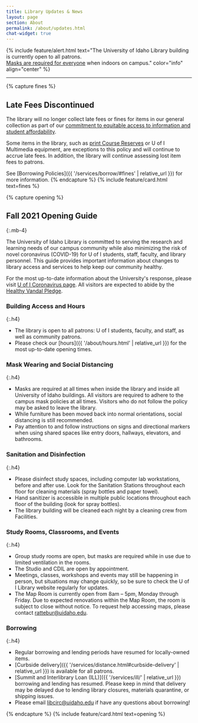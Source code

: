 ```yaml
---
title: Library Updates & News
layout: page
section: About
permalink: /about/updates.html
chat-widget: true
---
```


{% include feature/alert.html text="<span class='h5'>The University of Idaho Library building is currently open to all patrons. <br><a href='https://www.uidaho.edu/vandal-health-clinic/coronavirus' class='alert-link'>Masks are required for everyone</a> when indoors on campus.</span>" color="info" align="center" %}

----------

{% capture fines %}
## Late Fees Discontinued

The library will no longer collect late fees or fines for items in our general collection as part of our <a href="{{ site.lib-media }}/about/library_strategic_plan_2021.pdf">commitment to equitable access to information and student affordability</a>.

Some items in the library, such as <a href="{{ '/services/reserve/policies.html' | relative_url }}">print Course Reserves</a> or U of I Multimedia equipment, are exceptions to this policy and will continue to accrue late fees. 
In addition, the library will continue assessing lost item fees to patrons. 

See [Borrowing Policies]({{ '/services/borrow/#fines' | relative_url }}) for more information.
{% endcapture %}
{% include feature/card.html text=fines %}

{% capture opening %}
## Fall 2021 Opening Guide
{:.mb-4}

The University of Idaho Library is committed to serving the research and learning needs of our campus community while also minimizing the risk of novel coronavirus (COVID-19) for U of I students, staff, faculty, and library personnel. 
This guide provides important information about changes to library access and services to help keep our community healthy.

For the most up-to-date information about the University's response, please visit [U of I Coronavirus page](https://www.uidaho.edu/vandal-health-clinic/coronavirus). 
All visitors are expected to abide by the [Healthy Vandal Pledge](https://www.uidaho.edu/vandal-health-clinic/coronavirus/healthy-vandal-pledge).

### Building Access and Hours 
{:.h4}

- The library is open to all patrons: U of I students, faculty, and staff, as well as community patrons.
- Please check our [hours]({{ '/about/hours.html' | relative_url }}) for the most up-to-date opening times.

### Mask Wearing and Social Distancing
{:.h4}

- Masks are required at all times when inside the library and inside all University of Idaho buildings. All visitors are required to adhere to the campus mask policies at all times. Visitors who do not follow the policy may be asked to leave the library.
- While furniture has been moved back into normal orientations, social distancing is still recommended.
- Pay attention to and follow instructions on signs and directional markers when using shared spaces like entry doors, hallways, elevators, and bathrooms. 

### Sanitation and Disinfection
{:.h4}

- Please disinfect study spaces, including computer lab workstations, before and after use. Look for the Sanitation Stations throughout each floor for cleaning materials (spray bottles and paper towel).
- Hand sanitizer is accessible in multiple public locations throughout each floor of the building (look for spray bottles).
- The library building will be cleaned each night by a cleaning crew from Facilities.

### Study Rooms, Classrooms, and Events
{:.h4}

- Group study rooms are open, but masks are required while in use due to limited ventilation in the rooms.
- The Studio and CDIL are open by appointment.
- Meetings, classes, workshops and events may still be happening in person, but situations may change quickly, so be sure to check the U of I Library website regularly for updates.
- The Map Room is currently open from 8am – 5pm, Monday through Friday. Due to expected renovations within the Map Room, the room is subject to close without notice. To request help accessing maps, please contact <rattebur@uidaho.edu>.

### Borrowing
{:.h4}

- Regular borrowing and lending periods have resumed for locally-owned items.
- [Curbside delivery]({{ '/services/distance.html#curbside-delivery' | relative_url }}) is available for all patrons.
- [Summit and Interlibrary Loan (ILL)]({{ '/services/ill/' | relative_url }}) borrowing and lending has resumed. Please keep in mind that delivery may be delayed due to lending library closures, materials quarantine, or shipping issues. 
- Please email [libcirc@uidaho.edu](mailto:libcirc@uidaho.edu) if have any questions about borrowing! 

{% endcapture %}
{% include feature/card.html text=opening %}

